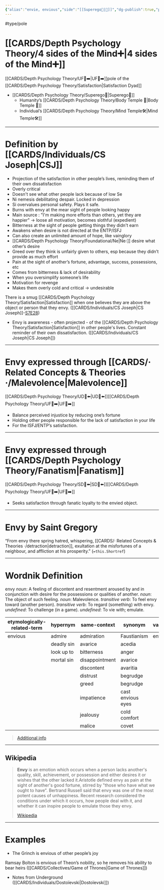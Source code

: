 ```yaml
---
{"alias":"envie, envious","side":"[[Superego👹|👹]]","dg-publish":true,"permalink":"/cards/depth-psychology-theory/envy/","dgPassFrontmatter":true,"noteIcon":"1","created":"2023-01-17T21:29:50.558+01:00","updated":"2023-05-27T15:35:31.333+02:00"}
---
```


#type/pole 

# [[CARDS/Depth Psychology Theory/4 sides of the Mind➕\|4 sides of the Mind➕]] 
[[CARDS/Depth Psychology Theory/UF👤➡️\|UF👤➡️]]pole of the [[CARDS/Depth Psychology Theory/Satisfaction\|Satisfaction Dyad]] 
- [[CARDS/Depth Psychology Theory/Superego👹\|Superego👹]] 
	- Humanity’s [[CARDS/Depth Psychology Theory/Body Temple 🌳\|Body Temple 🌳]] 
	- Individual’s [[CARDS/Depth Psychology Theory/Mind Temple🛠️\|Mind Temple🛠️]] 
---
# Definition by [[CARDS/Individuals/CS Joseph\|CSJ]] 
- Projection of the satisfaction in other people’s lives, reminding them of their own dissatisfaction 
- Overly critical 
- Doesn't see what other people lack because of low Se 
- Ni nemesis debilitating despair. Locked in depression 
- Si overvalues personal safety. Plays it safe. 
- Burns with envy at the mear sight of people looking happy 
- Main source : "I'm making more efforts than others, yet they are happier" → loose all motivation, becomes slothful (expedient) 
- Bitterness at the sight of people getting things they didn't earn 
- Awakens when desire is not directed at the ENTP/ISFJ 
- Can also create an unlimited amount of hope, like vainglory
- [[CARDS/Depth Psychology Theory/Foundational/Ne\|Ne💧]] desire what other’s desire 
- Greed over they think is unfairly given to others, esp because they didn’t provide as much effort 
- Pain at the sight of another’s fortune, advantage, success, possessions, etc
- Comes from bitterness & lack of desirability 
- When you oversimplify someone’s life 
- Motivation for revenge  
- Makes them overly cold and critical → undesirable 


<div class="transclusion internal-embed is-loaded"><div class="markdown-embed">



There is a smug [[CARDS/Depth Psychology Theory/Satisfaction\|Satisfaction]] when one believes they are above the object or person that they envy. ([[CARDS/Individuals/CS Joseph\|CS Joseph]]-[S7E28](https://offers.csjoseph.life/portal)) 

</div></div>


<div class="transclusion internal-embed is-loaded"><div class="markdown-embed">



- Envy is awareness - often projected - of the [[CARDS/Depth Psychology Theory/Satisfaction\|Satisfaction]] in other people's lives. Constant reminder of their own dissatisfaction. ([[CARDS/Individuals/CS Joseph\|CS Joseph]])  

</div></div>


---
# Envy expressed through [[CARDS/· Related Concepts & Theories ·/Malevolence\|Malevolence]]
[[CARDS/Depth Psychology Theory/UD👤⬅️\|UD👤⬅️]][[CARDS/Depth Psychology Theory/UF👤➡️\|UF👤➡️]]
- Balance perceived injustice by reducing one’s fortune 
- Holding other people responsible for the lack of satisfaction in your life 
- For the ISFJ/ENTP’s satisfaction. 
---
# Envy expressed through [[CARDS/Depth Psychology Theory/Fanatism\|Fanatism]] 
[[CARDS/Depth Psychology Theory/SD🤸⬅️\|SD🤸⬅️]][[CARDS/Depth Psychology Theory/UF👤➡️\|UF👤➡️]]
- Seeks satisfaction through fanatic loyalty to the envied object.

---

<div class="transclusion internal-embed is-loaded"><div class="markdown-embed">



# Envy by Saint Gregory
“From envy there spring hatred, whispering, [[CARDS/· Related Concepts & Theories ·/detraction\|detraction]], exultation at the misfortunes of a neighbour, and affliction at his prosperity.” (`=this.Shortref`)


</div></div>


---
# Wordnik Definition 
envy
*noun*: A feeling of discontent and resentment aroused by and in conjunction with desire for the possessions or qualities of another.
*noun*: The object of such feeling.
*noun*: Malevolence.
*transitive verb*: To feel envy toward (another person).
*transitive verb*: To regard (something) with envy.
*undefined*: To challenge (in a game).
*undefined*: To vie with; emulate.

| etymologically-related-term |hypernym |same-context |synonym |variant |verb-form |
| --- | --- | --- | --- | --- | --- |
| envious | admire | admiration | Faustianism | envied | envied |
|  | deadly sin | avarice | acedia |  | envies |
|  | look up to | bitterness | anger |  | envying |
|  | mortal sin | disappointment | avarice |  |  |
|  |  | discontent | avaritia |  |  |
|  |  | distrust | begrudge |  |  |
|  |  | greed | begrudge |  |  |
|  |  | impatience | cast envious eyes |  |  |
|  |  | jealousy | cold comfort |  |  |
|  |  | malice | covet |  |  |

> [Additional info](https://www.wordnik.com/words/envy)
---
## Wikipedia 
> **Envy** is an emotion which occurs when a person lacks another's quality, skill, achievement, or possession and either desires it or wishes that the other lacked it.Aristotle defined envy as pain at the sight of another's good fortune, stirred by "those who have what we ought to have". Bertrand Russell said that envy was one of the most potent causes of unhappiness. Recent research considered the conditions under which it occurs, how people deal with it, and whether it can inspire people to emulate those they envy.
>
> [Wikipedia](https://en.wikipedia.org/wiki/Envy)
---
# Examples

<div class="transclusion internal-embed is-loaded"><div class="markdown-embed">



- The Grinch is envious of other people’s joy    

</div></div>


<div class="transclusion internal-embed is-loaded"><div class="markdown-embed">



Ramsay Bolton is envious of Theon’s nobility, so he removes his ability to bear heirs ([[CARDS/Collectives/Game of Thrones\|Game of Thrones]]) 

</div></div>
 
- Notes from Underground ([[CARDS/Individuals/Dostoïevski\|Dostoïevski]])
